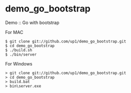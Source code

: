 demo_go_bootstrap
=================

Demo :: Go with bootstrap


For MAC

```
$ git clone git://github.com/up1/demo_go_bootstrap.git
$ cd demo_go_bootstrap
$ ./build.sh
$ ./bin/server
```

For Windows

```
> git clone git://github.com/up1/demo_go_bootstrap.git
> cd demo_go_bootstrap
> build.bat
> bin\server.exe
```

